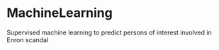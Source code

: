 # MachineLearning
Supervised machine learning to predict persons of interest involved in Enron scandal

